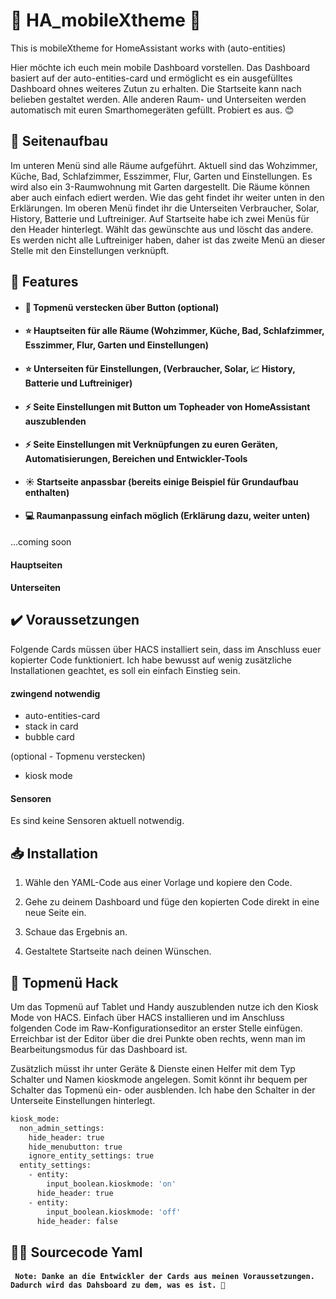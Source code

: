 # 📱 HA_mobileXtheme 📱
This is mobileXtheme for HomeAssistant works with (auto-entities)

Hier möchte ich euch mein mobile Dashboard vorstellen. Das Dashboard basiert auf der auto-entities-card und ermöglicht es ein ausgefülltes Dashboard ohnes weiteres Zutun zu erhalten.
Die Startseite kann nach belieben gestaltet werden. Alle anderen Raum- und Unterseiten werden automatisch mit euren Smarthomegeräten gefüllt. Probiert es aus. 😊


## 📂 Seitenaufbau
Im unteren Menü sind alle Räume aufgeführt. Aktuell sind das Wohzimmer, Küche, Bad, Schlafzimmer, Esszimmer, Flur, Garten und Einstellungen. Es wird also ein 3-Raumwohnung mit Garten dargestellt.
Die Räume können aber auch einfach ediert werden. Wie das geht findet ihr weiter unten in den Erklärungen. Im oberen Menü findet ihr die Unterseiten Verbraucher, Solar, History, Batterie und Luftreiniger.
Auf Startseite habe ich zwei Menüs für den Header hinterlegt. Wählt das gewünschte aus und löscht das andere. Es werden nicht alle Luftreiniger haben, daher ist das zweite Menü an dieser Stelle mit den Einstellungen verknüpft.

## 📖 Features

- #### 📣 Topmenü verstecken über Button (optional)
- #### ⭐ Hauptseiten für alle Räume (Wohzimmer, Küche, Bad, Schlafzimmer, Esszimmer, Flur, Garten und Einstellungen)
- #### ⭐ Unterseiten für Einstellungen, (Verbraucher, Solar, 📈 History, Batterie und Luftreiniger)
- #### ⚡ Seite Einstellungen mit Button um Topheader von HomeAssistant auszublenden
- #### ⚡ Seite Einstellungen mit Verknüpfungen zu euren Geräten, Automatisierungen, Bereichen und Entwickler-Tools
- #### ☀️ Startseite anpassbar (bereits einige Beispiel für Grundaufbau enthalten)
- #### 💻 Raumanpassung einfach möglich (Erklärung dazu, weiter unten)

...coming soon

#### Hauptseiten

#### Unterseiten


## ✔️ Voraussetzungen

Folgende Cards müssen über HACS installiert sein, dass im Anschluss euer kopierter Code funktioniert.
Ich habe bewusst auf wenig zusätzliche Installationen geachtet, es soll ein einfach Einstieg sein.

#### zwingend notwendig
- auto-entities-card
- stack in card
- bubble card

(optional - Topmenu verstecken)
- kiosk mode

#### Sensoren
Es sind keine Sensoren aktuell notwendig.

## 📥 Installation
1. Wähle den YAML-Code aus einer Vorlage und kopiere den Code.
2. Gehe zu deinem Dashboard und füge den kopierten Code direkt in eine neue Seite ein.
4. Schaue das Ergebnis an.

5. Gestaltete Startseite nach deinen Wünschen.

## 💬 Topmenü Hack

Um das Topmenü auf Tablet und Handy auszublenden nutze ich den Kiosk Mode von HACS.
Einfach über HACS installieren und im Anschluss folgenden Code im Raw-Konfigurationseditor an erster Stelle einfügen.
Erreichbar ist der Editor über die drei Punkte oben rechts, wenn man im Bearbeitungsmodus für das Dashboard ist.

Zusätzlich müsst ihr unter Geräte & Dienste einen Helfer mit dem Typ Schalter und Namen kioskmode angelegen. Somit könnt ihr bequem per Schalter das Topmenü ein- oder ausblenden. Ich habe den Schalter in der Unterseite Einstellungen hinterlegt.

```bash
kiosk_mode:
  non_admin_settings:
    hide_header: true
    hide_menubutton: true
    ignore_entity_settings: true
  entity_settings:
    - entity:
        input_boolean.kioskmode: 'on'
      hide_header: true
    - entity:
        input_boolean.kioskmode: 'off'
      hide_header: false
```

## 👩‍💻 Sourcecode Yaml

#### ` Note: Danke an die Entwickler der Cards aus meinen Voraussetzungen. Dadurch wird das Dahsboard zu dem, was es ist. 🤗` 
